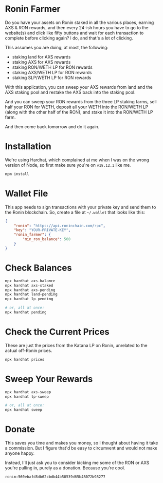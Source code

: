 # Ronin Farmer

Do you have your assets on Ronin staked in all the various places,
earning AXS & RON rewards, and then every 24-ish hours you have to
go to the website(s) and click like fifty buttons and wait for each
transaction to complete before clicking again? I do, and that's a
lot of clicking.

This assumes you are doing, at most, the following:

- staking land for AXS rewards
- staking AXS for AXS rewards
- staking RON/WETH LP for RON rewards
- staking AXS/WETH LP for RON rewards
- staking SLP/WETH LP for RON rewards

With this application, you can sweep your AXS rewards from land and the
AXS staking pool and restake the AXS back into the staking pool.

And you can sweep your RON rewards from the three LP staking farms, sell
half your RON for WETH, deposit all your WETH into the RON/WETH LP (along
with the other half of the RON), and stake it into the RON/WETH LP farm.

And then come back tomorrow and do it again.

# Installation

We're using Hardhat, which complained at me when I was on the wrong
version of Node, so first make sure you're on `v18.12.1` like me.

```bash
npm install
```

# Wallet File

This app needs to sign transactions with your private key and send them
to the Ronin blockchain. So, create a file at `~/.wallet` that looks like this:

```json
{
    "ronin": "https://api.roninchain.com/rpc",
    "key": "YOUR-PRIVATE-KEY",
    "ronin_farmer": {
        "min_ron_balance": 500
    }
}
```

# Check Balances

```bash
npx hardhat axs-balance
npx hardhat axs-staked
npx hardhat axs-pending
npx hardhat land-pending
npx hardhat lp-pending

# or, all at once:
npx hardhat pending
```

# Check the Current Prices

These are just the prices from the Katana LP on Ronin, unrelated to the actual
off-Ronin prices.

```bash
npx hardhat prices
```

# Sweep Your Rewards

```bash
npx hardhat axs-sweep
npx hardhat lp-sweep

# or, all at once:
npx hardhat sweep
```

# Donate

This saves you time and makes you money, so I thought about having it
take a commission. But I figure that'd be easy to circumvent and would
not make anyone happy.

Instead, I'll just ask you to consider kicking me some of the RON or AXS
you're pulling in, purely as a donation. Because you're cool.

`ronin:560ebafd8db62cbdb44b50539d65b48072b98277`

